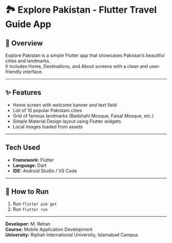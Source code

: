 # 🏞️ Explore Pakistan - Flutter Travel Guide App

## 📱 Overview
Explore Pakistan is a simple Flutter app that showcases Pakistan’s beautiful cities and landmarks.  
It includes Home, Destinations, and About screens with a clean and user-friendly interface.

---

## ✨ Features
- Home screen with welcome banner and text field  
- List of 10 popular Pakistani cities  
- Grid of famous landmarks (Badshahi Mosque, Faisal Mosque, etc.)  
- Simple Material Design layout using Flutter widgets  
- Local images loaded from assets  

---

## Tech Used
- **Framework:** Flutter  
- **Language:** Dart  
- **IDE:** Android Studio / VS Code  

---

## 🚀 How to Run
1. Run `flutter pub get`  
2. Run `flutter run`  

---

**Developer:** M. Rehan  
**Course:** Mobile Application Development  
**University:** Riphah International University, Islamabad Campus
